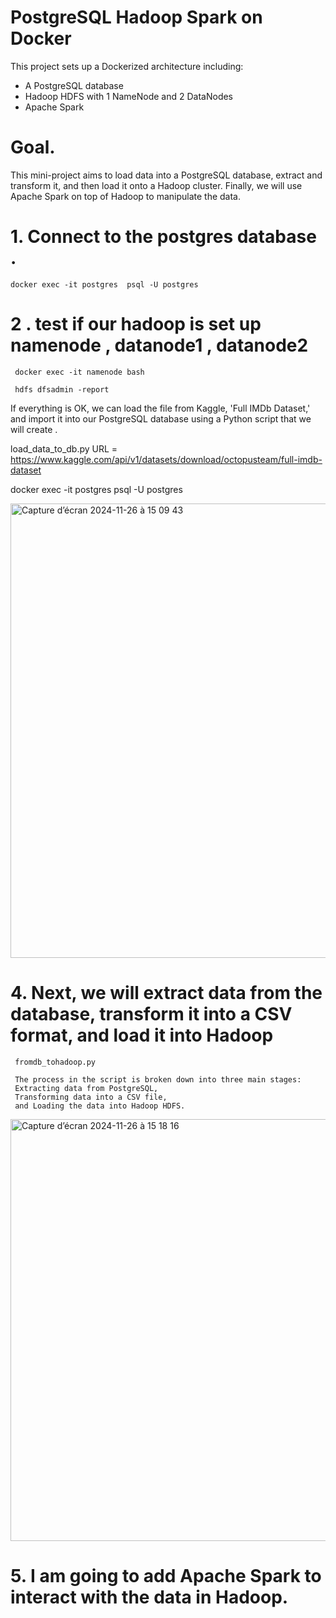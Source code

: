 
# PostgreSQL Hadoop Spark on Docker

This project sets up a Dockerized architecture including:
- A PostgreSQL database
- Hadoop HDFS with 1 NameNode and 2 DataNodes
- Apache Spark

# Goal.
  This mini-project aims to load data into a PostgreSQL database, extract and transform it, and then load it onto a Hadoop cluster.
  Finally,  we will use Apache Spark on top of Hadoop to manipulate the data.
  

# 1. Connect to the postgres database .

    docker exec -it postgres  psql -U postgres         


# 2 . test if our hadoop is set up  namenode , datanode1 , datanode2

     docker exec -it namenode bash 

     hdfs dfsadmin -report 


 If everything is OK, we can load the file from Kaggle, 'Full IMDb Dataset,' and import it into our PostgreSQL    database using a Python script that we will create .

load_data_to_db.py
URL = https://www.kaggle.com/api/v1/datasets/download/octopusteam/full-imdb-dataset

docker exec -it postgres  psql -U postgres

<img width="727" alt="Capture d’écran 2024-11-26 à 15 09 43" src="https://github.com/user-attachments/assets/06f4bce0-e001-4e62-b174-4f39ac8c1c89">


 

 # 4. Next, we will extract data from the database, transform it into a CSV format, and load it into Hadoop 
     fromdb_tohadoop.py
    
     The process in the script is broken down into three main stages:
     Extracting data from PostgreSQL,
     Transforming data into a CSV file, 
     and Loading the data into Hadoop HDFS.

<img width="675" alt="Capture d’écran 2024-11-26 à 15 18 16" src="https://github.com/user-attachments/assets/53f2730f-9948-4a32-a298-17d1f2f6e8da">

# 5. I am going to add Apache Spark to interact with the data in Hadoop.

